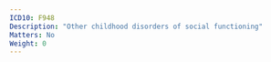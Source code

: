 ```yaml
---
ICD10: F948
Description: "Other childhood disorders of social functioning"
Matters: No
Weight: 0
---
```

